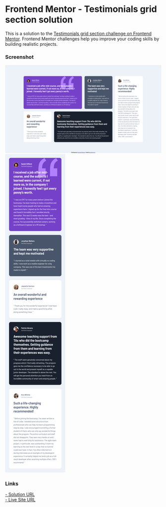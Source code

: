 # Frontend Mentor - Testimonials grid section solution

This is a solution to the [Testimonials grid section challenge on Frontend Mentor](https://www.frontendmentor.io/challenges/testimonials-grid-section-Nnw6J7Un7). Frontend Mentor challenges help you improve your coding skills by building realistic projects.

### Screenshot

![](./screenshots/desktop.png)
![](./screenshots/mobile.png)

### Links

[- Solution URL](https://github.com/wolvsrcool/Frontend-Mentor/tree/master/testimonials-grid-section-main)<br/>
[- Live Site URL](https://wolvsrcool.github.io/Frontend-Mentor/testimonials-grid-section-main/index.html)
